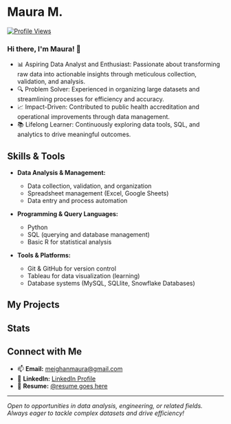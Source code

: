 # Maura M.

[![Profile Views](https://komarev.com/ghpvc/?username=dark-mythic2500&color=brightgreen&label=Profile%20Views)](https://github.com/dark-mythic2500)

### Hi there, I'm Maura! 👋

- 📊 Aspiring Data Analyst and Enthusiast: Passionate about transforming raw data into actionable insights through meticulous collection, validation, and analysis.
- 🔍 Problem Solver: Experienced in organizing large datasets and streamlining processes for efficiency and accuracy.
- 📈 Impact-Driven: Contributed to public health accreditation and operational improvements through data management.
- 📚 Lifelong Learner: Continuously exploring data tools, SQL, and analytics to drive meaningful outcomes.

## Skills & Tools

- **Data Analysis & Management:** 
  - Data collection, validation, and organization
  - Spreadsheet management (Excel, Google Sheets)
  - Data entry and process automation

- **Programming & Query Languages:**
  - Python
  - SQL (querying and database management)
  - Basic R for statistical analysis

- **Tools & Platforms:**
  - Git & GitHub for version control
  - Tableau for data visualization (learning)
  - Database systems (MySQL, SQLlite, Snowflake Databases)

## My Projects

## Stats


## Connect with Me

- 📫 **Email:** meighanmaura@gmail.com
- 🔗 **LinkedIn:** [LinkedIn Profile](www.linkedin.com/in/maura-meighan-a8876628a)
- 🔗 **Resume:** [@resume goes here](resumehere)



---
_Open to opportunities in data analysis, engineering, or related fields. Always eager to tackle complex datasets and drive efficiency!_
